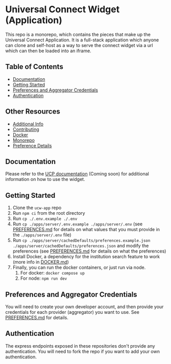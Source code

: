 # Universal Connect Widget (Application)

This repo is a monorepo, which contains the pieces that make up the Universal Connect Application. It is a full-stack
application which anyone can clone and self-host as a way to serve the connect widget via a url which can then be loaded
into an iframe.

## Table of Contents
- [Documentation](#documentation)
- [Getting Started](#getting-started)
- [Preferences and Aggregator Credentials](#preferences-and-aggregator-credentials)
- [Authentication](#authentication)

## Other Resources
- [Additional Info](MISC)
- [Contributing](CONTRIBUTING.md)
- [Docker](DOCKER.md)
- [Monorepo](MONOREPO.md)
- [Preference Details](PREFERENCES.md)

## Documentation

Please refer to the [UCP documentation](https://docs.universalconnect.org) (Coming soon) for additional information on how to use the widget.

## Getting Started

1. Clone the `ucw-app` repo
1. Run `npm ci` from the root directory
1. Run `cp ./.env.example ./.env`
1. Run `cp ./apps/server/.env.example ./apps/server/.env` (see [PREFERENCES.md](PREFERENCES.md) for details on what values that you must provide in the `./apps/server/.env` file)
1. Run `cp ./apps/server/cachedDefaults/preferences.example.json ./apps/server/cachedDefaults/preferences.json` and modify the preferences (see [PREFERENCES.md](PREFERENCES.md) for details on what the preferences)
1. Install Docker, a dependency for the institution search feature to work (more info in [DOCKER.md](DOCKER.md))
1. Finally, you can run the docker containers, or just run via node.
    1. For docker: `docker compose up`
    1. For node: `npm run dev`

## Preferences and Aggregator Credentials

You will need to create your own developer account, and then provide your credentials for each provider (aggregator) you want to use. See [PREFERENCES.md](PREFERENCES.md) for details.

## Authentication

The express endpoints exposed in these repositories don't provide any authentication. You will need to fork the repo if you want to add your own authentication.
